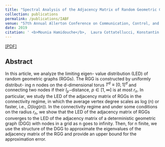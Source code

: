 ```yaml
---
title: "Spectral Analysis of the Adjacency Matrix of Random Geometric Graphs"
collection: publications
permalink: /publications/IABF
venue: "57th Annual Allerton Conference on Communication, Control, and Computing, Sep. 2019, Illinois, USA. "
date: 2019
citation: ' <b>Mounia Hamidouche</b>,  Laura Cottatellucci, Konstantin Avrachenkov'
---
```


[[PDF]](https://mouniahamidouche.github.io/files/SAAMRGG.pdf)

## Abstract
In this article, we analyze the limiting eigen- value distribution (LED) of random geometric graphs (RGGs). The RGG is constructed by uniformly distribut- ing n nodes on the d-dimensional torus $T^d ≡ [0, 1]^d$ and connecting two nodes if their $l_p-$distance, $p \in [1, \infty]$ is at most $r_n$. In particular, we study the LED of the adjacency matrix of RGGs in the connectivity regime, in which the average vertex degree scales as log (n) or faster, i.e., $\Omega(log(n))$. In the connectivity regime and under some conditions on the radius $r_n$, we show that the LED of the adjacency matrix of RGGs converges to the LED of the adjacency matrix of a deterministic geometric graph (DGG) with nodes in a grid as n goes to infinity. Then, for n finite, we use the structure of the DGG to approximate the eigenvalues of the adjacency matrix of the RGG and provide an upper bound for the approximation error.